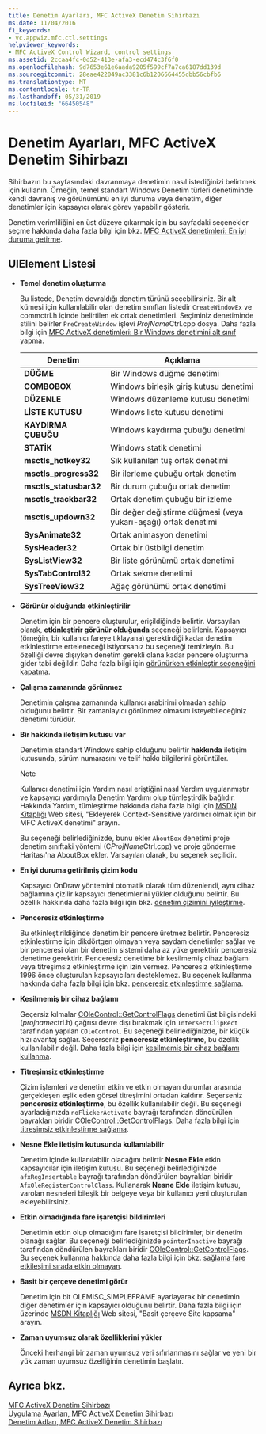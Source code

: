 ```yaml
---
title: Denetim Ayarları, MFC ActiveX Denetim Sihirbazı
ms.date: 11/04/2016
f1_keywords:
- vc.appwiz.mfc.ctl.settings
helpviewer_keywords:
- MFC ActiveX Control Wizard, control settings
ms.assetid: 2ccaa4fc-0d52-413e-afa3-ecd474c3f6f0
ms.openlocfilehash: 9d7653e61e6aada9205f599cf7a7ca6187dd139d
ms.sourcegitcommit: 28eae422049ac3381c6b1206664455dbb56cbfb6
ms.translationtype: MT
ms.contentlocale: tr-TR
ms.lasthandoff: 05/31/2019
ms.locfileid: "66450548"
---
```

# <a name="control-settings-mfc-activex-control-wizard"></a>Denetim Ayarları, MFC ActiveX Denetim Sihirbazı

Sihirbazın bu sayfasındaki davranmaya denetimin nasıl istediğinizi belirtmek için kullanın. Örneğin, temel standart Windows Denetim türleri denetiminde kendi davranış ve görünümünü en iyi duruma veya denetim, diğer denetimler için kapsayıcı olarak görev yapabilir gösterir.

Denetim verimliliğini en üst düzeye çıkarmak için bu sayfadaki seçenekler seçme hakkında daha fazla bilgi için bkz. [MFC ActiveX denetimleri: En iyi duruma getirme](../../mfc/mfc-activex-controls-optimization.md).

## <a name="uielement-list"></a>UIElement Listesi

- **Temel denetim oluşturma**

   Bu listede, Denetim devraldığı denetim türünü seçebilirsiniz. Bir alt kümesi için kullanılabilir olan denetim sınıfları listedir `CreateWindowEx` ve commctrl.h içinde belirtilen ek ortak denetimleri. Seçiminiz denetiminde stilini belirler `PreCreateWindow` işlevi *ProjName*Ctrl.cpp dosya. Daha fazla bilgi için [MFC ActiveX denetimleri: Bir Windows denetimini alt sınıf yapma](../../mfc/mfc-activex-controls-subclassing-a-windows-control.md).

   |Denetim|Açıklama|
   |-------------|-----------------|
   |**DÜĞME**|Bir Windows düğme denetimi|
   |**COMBOBOX**|Windows birleşik giriş kutusu denetimi|
   |**DÜZENLE**|Windows düzenleme kutusu denetimi|
   |**LİSTE KUTUSU**|Windows liste kutusu denetimi|
   |**KAYDIRMA ÇUBUĞU**|Windows kaydırma çubuğu denetimi|
   |**STATİK**|Windows statik denetimi|
   |**msctls_hotkey32**|Sık kullanılan tuş ortak denetimi|
   |**msctls_progress32**|Bir ilerleme çubuğu ortak denetim|
   |**msctls_statusbar32**|Bir durum çubuğu ortak denetim|
   |**msctls_trackbar32**|Ortak denetim çubuğu bir izleme|
   |**msctls_updown32**|Bir değer değiştirme düğmesi (veya yukarı-aşağı) ortak denetimi|
   |**SysAnimate32**|Ortak animasyon denetimi|
   |**SysHeader32**|Ortak bir üstbilgi denetim|
   |**SysListView32**|Bir liste görünümü ortak denetimi|
   |**SysTabControl32**|Ortak sekme denetimi|
   |**SysTreeView32**|Ağaç görünümü ortak denetimi|

- **Görünür olduğunda etkinleştirilir**

   Denetim için bir pencere oluşturulur, erişildiğinde belirtir. Varsayılan olarak, **etkinleştirir görünür olduğunda** seçeneği belirlenir. Kapsayıcı (örneğin, bir kullanıcı fareye tıklayana) gerektirdiği kadar denetim etkinleştirme erteleneceği istiyorsanız bu seçeneği temizleyin. Bu özelliği devre dışıyken denetim gerekli olana kadar pencere oluşturma gider tabi değildir. Daha fazla bilgi için [görünürken etkinleştir seçeneğini kapatma](../../mfc/turning-off-the-activate-when-visible-option.md).

- **Çalışma zamanında görünmez**

   Denetimin çalışma zamanında kullanıcı arabirimi olmadan sahip olduğunu belirtir. Bir zamanlayıcı görünmez olmasını isteyebileceğiniz denetimi türüdür.

- **Bir hakkında iletişim kutusu var**

   Denetimin standart Windows sahip olduğunu belirtir **hakkında** iletişim kutusunda, sürüm numarasını ve telif hakkı bilgilerini görüntüler.

   > [!NOTE]
   > Kullanıcı denetimi için Yardım nasıl eriştiğini nasıl Yardım uygulanmıştır ve kapsayıcı yardımıyla Denetim Yardımı olup tümleştirdik bağlıdır. Hakkında Yardım, tümleştirme hakkında daha fazla bilgi için [MSDN Kitaplığı](https://go.microsoft.com/fwlink/p/?linkid=150542) Web sitesi, "Ekleyerek Context-Sensitive yardımcı olmak için bir MFC ActiveX denetimi" arayın.

   Bu seçeneği belirlediğinizde, bunu ekler `AboutBox` denetimi proje denetim sınıftaki yöntemi (C*ProjName*Ctrl.cpp) ve proje gönderme Haritası'na AboutBox ekler. Varsayılan olarak, bu seçenek seçilidir.

- **En iyi duruma getirilmiş çizim kodu**

   Kapsayıcı OnDraw yöntemini otomatik olarak tüm düzenlendi, aynı cihaz bağlamına çizilir kapsayıcı denetimlerini yükler olduğunu belirtir. Bu özellik hakkında daha fazla bilgi için bkz. [denetim çizimini iyileştirme](../../mfc/optimizing-control-drawing.md).

- **Penceresiz etkinleştirme**

   Bu etkinleştirildiğinde denetim bir pencere üretmez belirtir. Penceresiz etkinleştirme için dikdörtgen olmayan veya saydam denetimler sağlar ve bir penceresi olan bir denetim sistemi daha az yüke gerektirir penceresiz denetime gerektirir. Penceresiz denetime bir kesilmemiş cihaz bağlamı veya titreşimsiz etkinleştirme için izin vermez. Penceresiz etkinleştirme 1996 önce oluşturulan kapsayıcıları desteklemez. Bu seçenek kullanma hakkında daha fazla bilgi için bkz. [penceresiz etkinleştirme sağlama](../../mfc/providing-windowless-activation.md).

- **Kesilmemiş bir cihaz bağlamı**

   Geçersiz kılmalar [COleControl::GetControlFlags](../../mfc/reference/colecontrol-class.md#getcontrolflags) denetimi üst bilgisindeki (*projname*ctrl.h) çağrısı devre dışı bırakmak için `IntersectClipRect` tarafından yapılan `COleControl`. Bu seçeneği belirlediğinizde, bir küçük hızı avantaj sağlar. Seçerseniz **penceresiz etkinleştirme**, bu özellik kullanılabilir değil. Daha fazla bilgi için [kesilmemiş bir cihaz bağlamı kullanma](../../mfc/using-an-unclipped-device-context.md).

- **Titreşimsiz etkinleştirme**

   Çizim işlemleri ve denetim etkin ve etkin olmayan durumlar arasında gerçekleşen eşlik eden görsel titreşimini ortadan kaldırır. Seçerseniz **penceresiz etkinleştirme**, bu özellik kullanılabilir değil. Bu seçeneği ayarladığınızda `noFlickerActivate` bayrağı tarafından döndürülen bayrakları biridir [COleControl::GetControlFlags](../../mfc/reference/colecontrol-class.md#getcontrolflags). Daha fazla bilgi için [titreşimsiz etkinleştirme sağlama](../../mfc/providing-flicker-free-activation.md).

- **Nesne Ekle iletişim kutusunda kullanılabilir**

   Denetim içinde kullanılabilir olacağını belirtir **Nesne Ekle** etkin kapsayıcılar için iletişim kutusu. Bu seçeneği belirlediğinizde `afxRegInsertable` bayrağı tarafından döndürülen bayrakları biridir `AfxOleRegisterControlClass`. Kullanarak **Nesne Ekle** iletişim kutusu, varolan nesneleri bileşik bir belgeye veya bir kullanıcı yeni oluşturulan ekleyebilirsiniz.

- **Etkin olmadığında fare işaretçisi bildirimleri**

   Denetimin etkin olup olmadığını fare işaretçisi bildirimler, bir denetim olanağı sağlar. Bu seçeneği belirlediğinizde `pointerInactive` bayrağı tarafından döndürülen bayrakları biridir [COleControl::GetControlFlags](../../mfc/reference/colecontrol-class.md#getcontrolflags). Bu seçenek kullanma hakkında daha fazla bilgi için bkz. [sağlama fare etkileşimi sırada etkin olmayan](../../mfc/providing-mouse-interaction-while-inactive.md).

- **Basit bir çerçeve denetimi görür**

   Denetim için bit OLEMISC_SIMPLEFRAME ayarlayarak bir denetimin diğer denetimler için kapsayıcı olduğunu belirtir. Daha fazla bilgi için üzerinde [MSDN Kitaplığı](https://go.microsoft.com/fwlink/p/?linkid=150542) Web sitesi, "Basit çerçeve Site kapsama" arayın.

- **Zaman uyumsuz olarak özelliklerini yükler**

   Önceki herhangi bir zaman uyumsuz veri sıfırlanmasını sağlar ve yeni bir yük zaman uyumsuz özelliğinin denetimin başlatır.

## <a name="see-also"></a>Ayrıca bkz.

[MFC ActiveX Denetim Sihirbazı](../../mfc/reference/mfc-activex-control-wizard.md)<br/>
[Uygulama Ayarları, MFC ActiveX Denetim Sihirbazı](../../mfc/reference/application-settings-mfc-activex-control-wizard.md)<br/>
[Denetim Adları, MFC ActiveX Denetim Sihirbazı](../../mfc/reference/control-names-mfc-activex-control-wizard.md)
